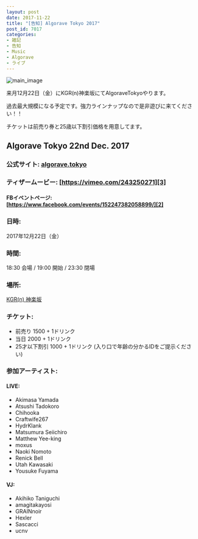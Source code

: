 ```yaml
---
layout: post
date: 2017-11-22
title: "[告知] Algorave Tokyo 2017"
post_id: 7017
categories: 
- 雑記
- 告知
- Music
- Algorave
- ライブ
---
```


![main_image](/images/algorave-tolyo-2017-sq1500.jpg)

来月12月22日（金）にKGR(n)神楽坂にてAlgoraveTokyoやります。

過去最大規模になる予定です。強力ラインナップなので是非遊びに来てください！！

チケットは前売り券と25歳以下割引価格を用意してます。

## Algorave Tokyo 22nd Dec. 2017

### 公式サイト: [algorave.tokyo][1]

### ティザームービー: [https://vimeo.com/243250271][3]

#### FBイベントページ: [https://www.facebook.com/events/152247382058899/][2]

### 日時: 
  
  2017年12月22日（金）

### 時間: 
  
  18:30 会場 / 19:00 開始 / 23:30 閉場

### 場所: 
  
  [KGR(n) 神楽坂][4]

### チケット:

  - 前売り 1500 + 1ドリンク
  - 当日 2000 + 1ドリンク
  - 25才以下割引 1000 + 1ドリンク (入り口で年齢の分かるIDをご提示ください)

### 参加アーティスト:

#### LIVE:
    
- Akimasa Yamada
- Atsushi Tadokoro
- Chihooka
- Craftwife267
- HydrKlank
- Matsumura Seiichiro
- Matthew Yee-king
- moxus
- Naoki Nomoto
- Renick Bell
- Utah Kawasaki
- Yousuke Fuyama
  
#### VJ:

- Akihiko Taniguchi
- amagitakayosi
- GRAINnoir
- Hexler
- Sascacci
- ucnv


[1]: http://algorave.tokyo

[2]: https://www.facebook.com/events/152247382058899/

[3]: https://vimeo.com/243250271

[4]: https://kagurane.com

